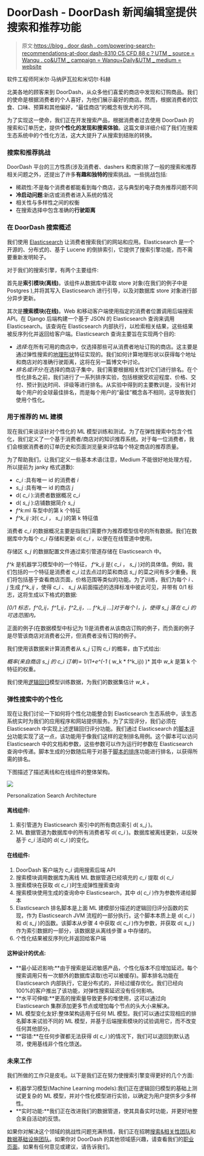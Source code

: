 # DoorDash - DoorDash 新闻编辑室提供搜索和推荐功能

> 原文:[https://blog . door dash . com/powering-search-recommendations-at-door dash-8310 C5 CFD 88 c？UTM _ source = Wanqu . co&UTM _ campaign = Wanqu+Daily&UTM _ medium = website](https://blog.doordash.com/powering-search-recommendations-at-doordash-8310c5cfd88c?utm_source=wanqu.co&utm_campaign=Wanqu+Daily&utm_medium=website)

软件工程师阿米尔·马纳萨瓦拉和米切尔·科赫

北美各地的顾客来到 DoorDash，从众多他们喜爱的商店中发现和订购商品。我们的使命是根据消费者的个人喜好，为他们展示最好的商店。然而，根据消费者的饮食、口味、预算和其他偏好，“最佳商店”的概念有很大的不同。

为了实现这一使命，我们正在开发搜索产品，根据消费者过去使用 DoorDash 的搜索和订单历史，提供**个性化的发现和搜索体验**。这篇文章详细介绍了我们在搜索生态系统中的个性化方法，这大大提升了从搜索到结账的转换。

### **搜索和推荐挑战**

DoorDash 平台的三方性质(涉及消费者、dashers 和商家)除了一般的搜索和推荐相关问题之外，还提出了许多**有趣和独特的**搜索挑战。一些挑战包括:

*   稀疏性:不是每个消费者都能看到每个商店，这与典型的电子商务推荐问题不同
*   **冷启动问题**:新店或消费者进入系统的情况
*   相关性与多样性之间的权衡
*   在搜索选择中包含准确的**行驶距离**

### **在 DoorDash 搜索概述**

我们使用 [Elasticsearch](https://www.elastic.co/products) 让消费者搜索我们的网站和应用。Elasticsearch 是一个开源的、分布式的、基于 Lucene 的倒排索引，它提供了搜索引擎功能，而不需要重新发明轮子。

对于我们的搜索引擎，有两个主要组件:

首先是**索引模块(离线)**。该组件从数据库中读取 store 对象(在我们的例子中是 Postgres ),并将其写入 Elasticsearch 进行引导，以及对数据库 store 对象进行部分异步更新。

其次是**搜索模块(在线)**。Web 和移动客户端使用指定的消费者位置调用后端搜索 API。在 Django 后端构建一个基于 JSON 的 Elasticsearch 查询来调用 Elasticsearch。该查询在 Elasticsearch 内部执行，以检索相关结果，这些结果被反序列化并返回给客户端。Elasticsearch 查询主要旨在实现两个目的:

*   *选择*:在所有可用的商店中，仅选择那些可从消费者地址订购的商店。这主要是通过弹性搜索的[地理形状](https://www.elastic.co/guide/en/elasticsearch/reference/current/geo-shape.html)特征实现的。我们如何计算地理形状以获得每个地址和商店对的准确行驶距离，这将在另一篇博文中讨论。
*   *排名或评分*:在选择的商店子集中，我们需要根据相关性对它们进行排名。在个性化排名之前，我们进行了一系列排序实验，包括根据受欢迎程度、价格、交付、预计到达时间、评级等进行排名。从实验中得到的主要教训是，没有针对每个用户的全球最佳排名，而是每个用户的“最佳”概念各不相同，这导致我们使用个性化。

### **用于推荐的 ML 建模**

现在我们来谈谈针对个性化的 ML 模型训练和测试。为了在弹性搜索中包含个性化，我们定义了一个基于消费者/商店对的知识推荐系统。对于每一位消费者，我们会根据消费者的订单历史和页面浏览量来评估每个特定商店的推荐质量。

为了帮助我们，让我们定义一些基本术语(注意，Medium 不能很好地处理方程，所以提前为 janky 格式道歉):

*   *c_i* :具有唯一 id 的消费者 *i*
*   *s_j* :具有唯一 id 的商店 *j*
*   d( *c_i* ):消费者数据概况 *c_i*
*   d( *s_j* ):店铺数据简介 *s_j*
*   *f^k*:ml 车型中的第 k 个特征
*   *f^k_ij* :对( *c_i* ， *s_j* )的第 k 特征值

消费者 *c_i* 的数据概况主要是指我们需要作为推荐模型信号的所有数据。我们在数据库中为每个 *c_i* 存储和更新 d( *c_i* ，以便在在线管道中使用。

存储区 *s_j* 的数据配置文件通过索引管道存储在 Elasticsearch 中。

*f^k* 是机器学习模型中的一个特征， *f^k_ij* 是( *c_i* ， *s_j* )对的具体值。例如，我们包括的一个特征是消费者 *c_i* 过去点过的菜和商店 *s_j* 的菜之间有多少重叠。我们将包括基于查看商店页面，价格范围等类似的功能。为了训练，我们为每个 *i* 、 *j* 生成 *f^k_ij* ，使得 *c_i* 、 *s_j* 从前面描述的选择标准中彼此可见，并带有 0/1 标志，这将生成以下格式的数据:

*[0/1 标志，f^0_ij，f^1_ij，f^2_ij，… f^k_ij …]对于每个 I，j，使得 s_j 落在 c_i 的可选范围内。*

正面的例子(在数据模型中标记为 1)是消费者从该商店订购的例子，而负面的例子是尽管该商店对消费者公开，但消费者没有订购的例子。

我们使用该数据来计算消费者从 *s_j* 订购 *c_i* 的概率，由下式给出:

*概率(来自商店 s_j 的 c_i 订单)= 1/(1+e^(-1* ( w_k * f^k_ij)) )* 其中 *w_k* 是第 k 个特征的权重。

我们使用[逻辑回归](https://en.wikipedia.org/wiki/Logistic_regression)模型训练数据，为我们的数据集估计 *w_k* 。

### **弹性搜索中的个性化**

现在让我们讨论一下如何将个性化功能整合到 Elasticsearch 生态系统中，该生态系统实时为我们的应用程序和网站提供服务。为了实现评分，我们必须在 Elasticsearch 中实现上述逻辑回归评分功能。我们通过 Elasticsearch 的[脚本评分](https://www.elastic.co/guide/en/elasticsearch/guide/1.x/script-score.html)功能实现了这一点，该功能用于像我们这样的定制排名用例。这个脚本可以访问 Elasticsearch 中的文档和参数，这些参数可以作为运行时参数在 Elasticsearch 查询中传递。脚本生成的分数随后用于对基于[脚本的排序](https://www.elastic.co/guide/en/elasticsearch/reference/1.7/search-request-sort.html#_script_based_sorting)功能进行排名，以获得所需的排名。

下图描述了描述离线和在线组件的整体架构。

![](../Images/9a37ad508b73f95e2d4aba2eb10654f1.png)

Personalization Search Architecture



#### **离线组件:**

1.  索引管道为 Elasticsearch 索引中的所有商店索引 d( *s_j* )。
2.  ML 数据管道为数据库中的所有消费者写 d( *c_i* )。数据库被离线更新，以反映基于 *c_i* 活动的 d( *c_i* )的变化。

#### **在线组件:**

1.  DoorDash 客户端为 *c_i* 调用搜索后端 API
2.  搜索模块调用数据库为离线 ML 数据管道已经填充的 *c_i* 提取 d( *c_i*
3.  搜索模块在获取 d( *c_i* )时生成弹性搜索查询
4.  搜索模块使用生成的查询命中 Elasticsearch，其中 d( *c_i* )作为参数传递给脚本
5.  Elasticsearch 排名脚本是上面 ML 建模部分描述的逻辑回归评分函数的实现，作为 Elasticsearch JVM 流程的一部分执行。这个脚本本质上是 d( *c_i* )和 d( *s_j* )的函数。该脚本从步骤 4 中获取 d( *c_i* )作为参数，并获取 d( *s_j* )作为索引数据的一部分，该数据是从离线步骤 a 中存储的。
6.  个性化结果被反序列化并返回给客户端

#### 这种设计的优点:

*   **最小延迟影响:**由于搜索是延迟敏感产品，个性化版本不应增加延迟。每个搜索调用只有一次额外的数据库读取(也可以被缓存)。脚本排名功能在 Elasticsearch 内部执行，它是分布式的，并经过缓存优化。我们已经向 100%的客户推出了该功能，对弹性搜索延迟没有任何影响。
*   **水平可伸缩:**更高的搜索量导致更多的堆使用，这可以通过向 Elasticsearch 集群添加更多节点或增加每个节点的头大小来解决。
*   ML 模型变化友好:整体架构适用于任何 ML 模型。我们可以通过实现相应的排名脚本来试验不同的 ML 模型，并基于后端搜索模块的试验调用它，而不改变任何其他部分。
*   **容错:**在任何步骤都无法获得 d( *c_i* )的情况下，我们可以退回到默认选项，使用基线非个性化馈送。

### **未来工作**

我们所做的工作只是皮毛。以下是我们正在努力使搜索引擎变得更好的几个方面:

*   机器学习模型(Machine Learning models):我们正在逻辑回归模型的基础上测试更复杂的 ML 模型，并对个性化模型进行实验，以确定为用户提供多少多样性。
*   **实时功能:**我们正在改进我们的数据管道，使其具备实时功能，并更好地整合来自活动的反馈。

如果你对解决这个领域的挑战性问题充满热情，我们正在招聘[搜索&相关性团队](https://boards.greenhouse.io/doordash/jobs/729570#.WVM4x4nyvBL)和[数据基础设施团队](https://boards.greenhouse.io/doordash/jobs/191998#.WVV0ixPysdU)。如果你对 DoorDash 的其他领域感兴趣，请查看我们的[职业页面](https://www.doordash.com/careers/)。如果有任何意见或建议，请告诉我们。